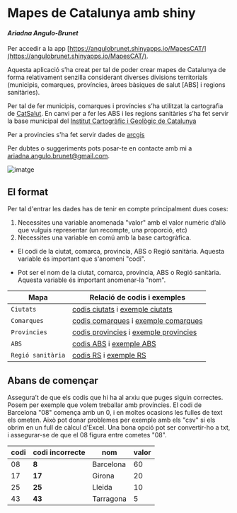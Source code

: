 # Mapes de Catalunya amb shiny
#### _Ariadna Angulo-Brunet_

Per accedir a la app [https://angulobrunet.shinyapps.io/MapesCAT/](https://angulobrunet.shinyapps.io/MapesCAT/).

Aquesta aplicació s’ha creat per tal de poder crear mapes de Catalunya de forma relativament senzilla considerant diverses divisions territorials (municipis, comarques, províncies, àrees bàsiques de salut [ABS]  i regions sanitàries). 

Per tal de fer municipis, comarques i províncies s’ha utilitzat la cartografia de [CatSalut](https://catsalut.gencat.cat/ca/coneix-catsalut/transparencia/territori/informacio-cartografica/mapes/"). En canvi per a fer les ABS i les regions sanitàries s’ha fet servir la base municipal del [Institut Cartogràfic i Geològic de Catalunya]( https://ide.cat/geonetwork/srv/cat/catalog.search#/metadata/base-municipal-5k-v2r1)

Per a provincies s'ha fet servir dades de [arcgis](https://www.arcgis.com/home/item.html?id=83d81d9336c745fd839465beab885ab7)

Per dubtes o suggeriments pots posar-te en contacte amb mi a ariadna.angulo.brunet@gmail.com.

![imatge](https://github.com/AnguloB/mapesCatalunya/imatges/esquema.png)

##  El format

Per tal d'entrar les dades has de tenir en compte principalment dues coses:

1. Necessites una variable anomenada "valor" amb el valor numèric d’allò que vulguis representar (un recompte, una proporció, etc)
2. Necessites una variable en comú amb la base cartogràfica. 

- El codi de la ciutat, comarca, provincia, ABS o Regió sanitària. Aquesta variable és important que s'anomeni "codi".

- Pot ser el nom de la ciutat, comarca, provincia, ABS o Regió sanitària. Aquesta variable és important anomenar-la "nom".



| Mapa              | Relació de codis i exemples | 
| -------------     |-------------| 
| `Ciutats`         | [codis ciutats](https://github.com/AnguloB/mapesCatalunya/dades/01_relacio_Ciutats_201408.csv) i [exemple ciutats](https://github.com/AnguloB/mapesCatalunya/exemples/ciutats.txt)     | 
| `Comarques`       | [codis comarques](https://github.com/AnguloB/mapesCatalunya/dades/01_relacio_comarques_201408.csv) i [exemple comarques](https://github.com/AnguloB/mapesCatalunya/exemples/comarques.txt)  |
| `Provincies`      | [codis provincies](https://github.com/AnguloB/mapesCatalunya/dades/01_relacio_Provincia_201408.csv) i [exemple provincies](https://github.com/AnguloB/mapesCatalunya/exemples/provincia.txt)      | 
| `ABS`             | [codis ABS](https://github.com/AnguloB/mapesCatalunya/dades/01_relacio_ABS_201408.csv)  i [exemple ABS](https://github.com/AnguloB/mapesCatalunya/exemples/ABS.txt)   |
| `Regió sanitària` | [codis RS](https://github.com/AnguloB/mapesCatalunya/dades/01_relacio_RS_201408.csv) i [exemple RS](https://github.com/AnguloB/mapesCatalunya/exemples/RS.txt)    | 

## Abans de començar

Assegura’t de que els codis que hi ha al arxiu que puges siguin correctes. Posem per exemple que volem treballar amb províncies. El codi de Barcelona "08" comença amb un 0, i en moltes ocasions les fulles de text els ometen. Això pot donar problemes per exemple amb els "csv" si els obrim en un full de càlcul d'Excel. Una bona opció pot ser convertir-ho a txt, i assegurar-se de que el 08 figura entre cometes "08".

| codi| **codi incorrecte** | nom         | valor  |
| ----| ----|-------------| -----|
| 08  | **8**  | Barcelona   | 60 |
| 17  | **17**  | Girona      |   20 |
| 25  | **25**  | Lleida      |    10 |
| 43  | **43**  | Tarragona   |    5 |


